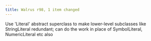 ```yaml
---
title: Walrus r98, 1 item changed
---
```


Use 'Literal' abstract superclass to make lower-level subclasses like StringLiteral redundant; can do the work in place of SymbolLiteral, NumericLiteral etc also
